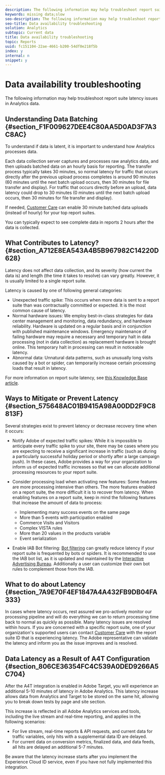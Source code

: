 ```yaml
---
description: The following information may help troubleshoot report suite latency issues in Analytics data.
keywords: missing data;slow
seo-description: The following information may help troubleshoot report suite latency issues in Analytics data.
seo-title: Data availability troubleshooting
solution: Analytics
subtopic: Current data
title: Data availability troubleshooting
topic: Reports
uuid: fc151104-22ae-4661-b200-54df0e218f5b
index: y
internal: n
snippet: y
---
```


# Data availability troubleshooting

The following information may help troubleshoot report suite latency issues in Analytics data.

## Understanding Data Batching {#section_F1F009627DEE4C80AA5D0AD3F7A3C8AC}

To understand if data is latent, it is important to understand how Analytics processes data.

Each data collection server captures and processes raw analytics data, and then uploads batched data on an hourly basis for reporting. The transfer process typically takes 30 minutes, so normal latency for traffic that occurs directly after the previous upload process completes is around 90 minutes (60 minutes until the next batch upload occurs, then 30 minutes for file transfer and display). For traffic that occurs directly before an upload, data latency could drop to 30 minutes (0 minutes until the next batch upload occurs, then 30 minutes for file transfer and display).

If needed, [Customer Care](contact_and_legal.md#concept_34A1CA16F2244D42930BB77846A5ABBB) can enable 30 minute batched data uploads (instead of hourly) for your top report suites.

You can typically expect to see complete data in reports 2 hours after the data is collected.

## What Contributes to Latency? {#section_A712E8EA543A4B5B967982C14220D628}

Latency does not affect data collection, and its severity (how current the data is) and length (the time it takes to resolve) can vary greatly. However, it is usually limited to a single report suite.

Latency is caused by one of following general categories:

* Unexpected traffic spike: This occurs when more data is sent to a report suite than was contractually committed or expected. It is the most common cause of latency. 
* Normal hardware issues: We employ best-in-class strategies for data center management and monitoring, data redundancy, and hardware reliability. Hardware is updated on a regular basis and in conjunction with published maintenance windows. Emergency maintenance of failing hardware may require a necessary and temporary halt in data processing (not in data collection) as replacement hardware is brought online. This temporary halt in processing can result in noticeable latency. 
* Abnormal data: Unnatural data patterns, such as unusually long visits caused by a bot or spider, can temporarily increase certain processing loads that result in latency.

For more information on report suite latency, see [this Knowledge Base article](https://helpx.adobe.com/analytics/using/latency.html).

## Ways to Mitigate or Prevent Latency {#section_575648AC01B9415A98A00DD2F9C8813F}

Several strategies exist to prevent latency or decrease recovery time when it occurs:

* Notify Adobe of expected traffic spikes: While it is impossible to anticipate every traffic spike to your site, there may be cases where you are expecting to receive a significant increase in traffic (such as during a particularly successful holiday period or shortly after a large campaign push). In these cases, Adobe provides a way for your organization to inform us of expected traffic increases so that we can allocate additional processing resources to your report suite. 
* Consider processing load when activating new features: Some features are more processing intensive than others. The more features enabled on a report suite, the more difficult it is to recover from latency. When enabling features on a report suite, keep in mind the following features that increase the amount of data to process:

    * Implementing many success events on the same page 
    * More than 5 events with participation enabled 
    * Commerce Visits and Visitors 
    * Complex VISTA rules 
    * More than 20 values in the products variable 
    * Event serialization

* Enable IAB Bot filtering: [Bot filtering](http://marketing.adobe.com/resources/help/en_US/admin/index.html?f=c_bot_rules) can greatly reduce latency if your report suite is frequented by bots or spiders. It is recommended to use the IAB bot list, as it is updated and maintained by the [Interactive Advertising Bureau](http://www.iab.net/about_the_iab). Additionally a user can customize their own bot rules to complement those from the IAB.

## What to do about Latency {#section_7A9E70F4EF1847A4A432FB9DB04FA333}

In cases where latency occurs, rest assured we pro-actively monitor our processing pipeline and will do everything we can to return processing time back to normal as quickly as possible. Many latency issues are resolved within hours. If you are concerned with a specific report suite, one of your organization's supported users can contact [Customer Care](contact_and_legal.md#concept_34A1CA16F2244D42930BB77846A5ABBB) with the report suite ID that is experiencing latency. The Adobe representative can validate the latency and inform you as the issue improves and is resolved.

## Data Latency as a Result of A4T Configuration {#section_806CE36354FC4C539A0DED9266A5C704}

After the A4T integration is enabled in Adobe Target, you will experience an additional 5-10 minutes of latency in Adobe Analytics. This latency increase allows data from Analytics and Target to be stored on the same hit, allowing you to break down tests by page and site section.

This increase is reflected in all Adobe Analytics services and tools, including the live stream and real-time reporting, and applies in the following scenarios:

* For live stream, real-time reports & API requests, and current data for traffic variables, only hits with a supplemental data ID are delayed. 
* For current data on conversion metrics, finalized data, and data feeds, all hits are delayed an additional 5-7 minutes.

Be aware that the latency increase starts after you implement the Experience Cloud ID service, even if you have not fully implemented this integration. 
